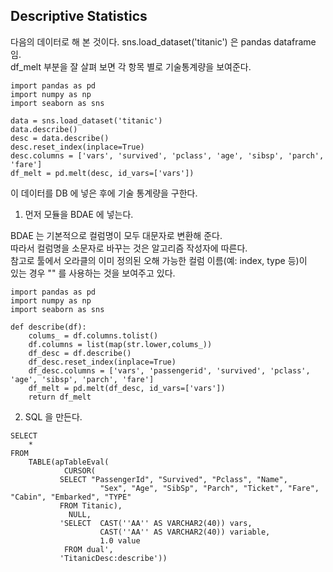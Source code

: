 ## Descriptive Statistics

다음의 데이터로 해 본 것이다.  sns.load_dataset('titanic') 은 pandas dataframe 임.<br>
df_melt 부분을 잘 살펴 보면 각 항목 별로 기술통계량을 보여준다.
```
import pandas as pd
import numpy as np
import seaborn as sns

data = sns.load_dataset('titanic')
data.describe()
desc = data.describe()
desc.reset_index(inplace=True)
desc.columns = ['vars', 'survived', 'pclass', 'age', 'sibsp', 'parch', 'fare']
df_melt = pd.melt(desc, id_vars=['vars'])
```

이 데이터를 DB 에 넣은 후에 기술 통계량을 구한다.<br>

1. 먼저 모듈을 BDAE 에 넣는다.<br>

BDAE 는 기본적으로 컬럼명이 모두 대문자로 변환해 준다. <br>
따라서 컬럼명을 소문자로 바꾸는 것은 알고리즘 작성자에 따른다. <br>
참고로 툴에서 오라클의 이미 정의된 오해 가능한 컬럼 이름(예: index, type 등)이 <br>
있는 경우 "" 를 사용하는 것을 보여주고 있다.

```
import pandas as pd
import numpy as np
import seaborn as sns

def describe(df):
    colums_ = df.columns.tolist()
    df.columns = list(map(str.lower,colums_))
    df_desc = df.describe()
    df_desc.reset_index(inplace=True)
    df_desc.columns = ['vars', 'passengerid', 'survived', 'pclass', 'age', 'sibsp', 'parch', 'fare']
    df_melt = pd.melt(df_desc, id_vars=['vars'])
    return df_melt
```

2. SQL 을 만든다. <br>
```
SELECT
	*
FROM
	TABLE(apTableEval(
         	CURSOR(
           SELECT "PassengerId", "Survived", "Pclass", "Name",
	                "Sex", "Age", "SibSp", "Parch", "Ticket", "Fare", "Cabin", "Embarked", "TYPE"
           FROM Titanic),
         	 NULL,
           'SELECT  CAST(''AA'' AS VARCHAR2(40)) vars,
                    CAST(''AA'' AS VARCHAR2(40)) variable,
                    1.0 value
            FROM dual',
           'TitanicDesc:describe'))
```
